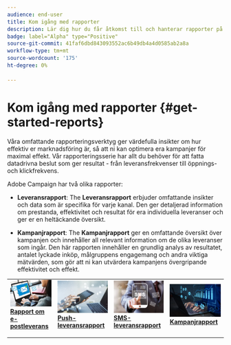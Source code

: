 ```yaml
---
audience: end-user
title: Kom igång med rapporter
description: Lär dig hur du får åtkomst till och hanterar rapporter på Campaign Web
badge: label="Alpha" type="Positive"
source-git-commit: 41faf6dbd843093552ac6b49db4a4d0585ab2a8a
workflow-type: tm+mt
source-wordcount: '175'
ht-degree: 0%

---
```


# Kom igång med rapporter {#get-started-reports}

Våra omfattande rapporteringsverktyg ger värdefulla insikter om hur effektiv er marknadsföring är, så att ni kan optimera era kampanjer för maximal effekt. Vår rapporteringsserie har allt du behöver för att fatta datadrivna beslut som ger resultat - från leveransfrekvenser till öppnings- och klickfrekvens. &#x200B;

Adobe Campaign har två olika rapporter:

* **Leveransrapport**: The **Leveransrapport** erbjuder omfattande insikter och data som är specifika för varje kanal. Den ger detaljerad information om prestanda, effektivitet och resultat för era individuella leveranser och ger er en heltäckande översikt.

* **Kampanjrapport**: The **Kampanjrapport** ger en omfattande översikt över kampanjen och innehåller all relevant information om de olika leveranser som ingår. Den här rapporten innehåller en grundlig analys av resultatet, antalet lyckade inköp, målgruppens engagemang och andra viktiga mätvärden, som gör att ni kan utvärdera kampanjens övergripande effektivitet och effekt.



<table style="table-layout:fixed"><tr style="border: 0;">
<td>
<a href="email-report.md">
<img alt="Lead" src="assets/do-not-localize/email_report.jpeg">
</a>
<div><a href="email-report.md"><strong>Rapport om e-postleverans</strong>
</div>
<p>
</td>
<td>
<a href="push-report.md">
<img alt="Sällan" src="assets/do-not-localize/push_report.jpeg">
</a>
<div>
<a href="push-report.md"><strong> Push-leveransrapport<strong></strong></a>
</div>
<p></td>
<td>
<a href="sms-report.md">
<img alt="Validering" src="assets/do-not-localize/sms_report.png">
</a>
<div>
<a href="sms-report.md"><strong> SMS-leveransrapport</strong></a>
</div>
<p>
</td>
<td>
<a href="campaign-reports.md">
<img alt="Validering" src="assets/do-not-localize/campaign_report.jpeg">
</a>
<div>
<a href="campaign-reports.md"><strong>Kampanjrapport</strong></a>
</div>
<p>
</td>
</tr></table>
